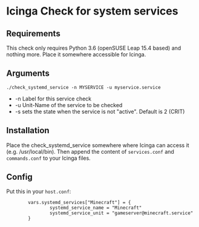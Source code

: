 # Icinga Check for system services

## Requirements
This check only requires Python 3.6 (openSUSE Leap 15.4 based) and nothing
more. Place it somewhere accessible for Icinga.

## Arguments

	./check_systemd_service -n MYSERVICE -u myservice.service 

* -n Label for this service check
* -u Unit-Name of the service to be checked
* -s sets the state when the service is not "active". Default is 2 (CRIT)

## Installation
Place the check_systemd_service somewhere where Icinga can access it (e.g. /usr/local/bin). Then append the
content of ```services.conf``` and ```commands.conf``` to your Icinga files.

## Config
Put this in your ```host.conf```:

```
        vars.systemd_services["Minecraft"] = {
                systemd_service_name = "Minecraft"
                systemd_service_unit = "gameserver@minecraft.service"
        }

```

